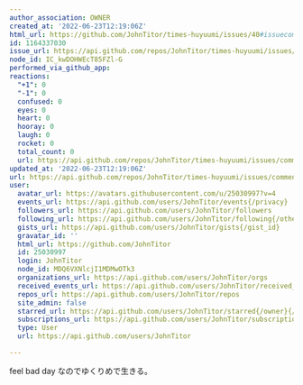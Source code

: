 ```yaml
---
author_association: OWNER
created_at: '2022-06-23T12:19:06Z'
html_url: https://github.com/JohnTitor/times-huyuumi/issues/40#issuecomment-1164337030
id: 1164337030
issue_url: https://api.github.com/repos/JohnTitor/times-huyuumi/issues/40
node_id: IC_kwDOHWEcT85FZl-G
performed_via_github_app: 
reactions:
  "+1": 0
  "-1": 0
  confused: 0
  eyes: 0
  heart: 0
  hooray: 0
  laugh: 0
  rocket: 0
  total_count: 0
  url: https://api.github.com/repos/JohnTitor/times-huyuumi/issues/comments/1164337030/reactions
updated_at: '2022-06-23T12:19:06Z'
url: https://api.github.com/repos/JohnTitor/times-huyuumi/issues/comments/1164337030
user:
  avatar_url: https://avatars.githubusercontent.com/u/25030997?v=4
  events_url: https://api.github.com/users/JohnTitor/events{/privacy}
  followers_url: https://api.github.com/users/JohnTitor/followers
  following_url: https://api.github.com/users/JohnTitor/following{/other_user}
  gists_url: https://api.github.com/users/JohnTitor/gists{/gist_id}
  gravatar_id: ''
  html_url: https://github.com/JohnTitor
  id: 25030997
  login: JohnTitor
  node_id: MDQ6VXNlcjI1MDMwOTk3
  organizations_url: https://api.github.com/users/JohnTitor/orgs
  received_events_url: https://api.github.com/users/JohnTitor/received_events
  repos_url: https://api.github.com/users/JohnTitor/repos
  site_admin: false
  starred_url: https://api.github.com/users/JohnTitor/starred{/owner}{/repo}
  subscriptions_url: https://api.github.com/users/JohnTitor/subscriptions
  type: User
  url: https://api.github.com/users/JohnTitor

---
```

feel bad day なのでゆくりめで生きる。